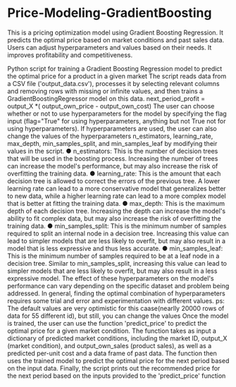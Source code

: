 # Price-Modeling-GradientBoosting
This is a pricing optimization model using Gradient Boosting Regression. It predicts the optimal price based on market conditions and past sales data. Users can adjust hyperparameters and values based on their needs. It improves profitability and competitiveness.


Python script for training a Gradient Boosting Regression model to predict the
optimal price for a product in a given market
The script reads data from a CSV file ('output_data.csv'), processes it by selecting relevant
columns and removing rows with missing or infinite values, and then trains a
GradientBoostingRegressor model on this data.
next_period_profit = output_X *( output_own_price - output_own_cost)
The user can choose whether or not to use hyperparameters for the model by specifying the
flag input (flag="True" for using hyperparameters, anything but not True not for using
hyperparameters). If hyperparameters are used, the user can also change the values of the
hyperparameters n_estimators, learning_rate, max_depth, min_samples_split, and
min_samples_leaf by modifying their values in the script.
● n_estimators: This is the number of decision trees that will be used in the boosting
process. Increasing the number of trees can increase the model's performance, but
may also increase the risk of overfitting the training data.
● learning_rate: This is the amount that each decision tree is allowed to correct the
errors of the previous tree. A lower learning rate can lead to a more conservative
model that generalizes better to new data, while a higher learning rate can lead to a
more complex model that is better at fitting the training data.
● max_depth: This is the maximum depth of each decision tree. Increasing the depth
can increase the model's ability to fit complex data, but may also increase the risk of
overfitting the training data.
● min_samples_split: This is the minimum number of samples required to split an
internal node in a decision tree. Increasing this value can lead to simpler models that
are less likely to overfit, but may also result in a model that is less expressive and
thus less accurate.
● min_samples_leaf: This is the minimum number of samples required to be at a leaf
node in a decision tree. Similar to min_samples_split, increasing this value can lead
to simpler models that are less likely to overfit, but may also result in a less
expressive model.
The effect of these hyperparameters on the model's performance can vary depending on the
specific dataset and problem being addressed. In general, finding the optimal combination of
hyperparameters requires some trial and error and experimentation with different values.
ps: The default values are very optimistic for this caase(nearlly 20000 rows of data for 55
different id), but still, you can change the values
Once the model is trained, the user can use the function 'predict_price' to predict the
optimal price for a given market condition. The function takes as input a dictionary of
predicted market conditions, including the market ID, output_X (market condition), and
output_own_sales (product sales), as well as a predicted per-unit cost and a data frame of
past data. The function then uses the trained model to predict the optimal price for the next
period based on the input data. Finally, the script prints out the recommended price for the
next period based on the inputs provided to the 'predict_price' function


